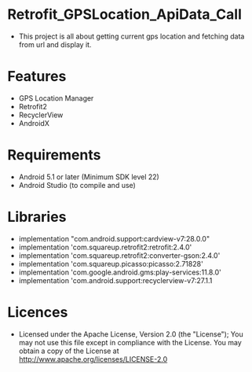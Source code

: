 # Retrofit_GPSLocation_ApiData_Call
  - This project is all about getting current gps location and fetching  data from url and display it.
# Features
- GPS Location Manager
- Retrofit2
- RecyclerView
- AndroidX
# Requirements
- Android 5.1 or later (Minimum SDK level 22)
- Android Studio (to compile and use)
# Libraries
- implementation "com.android.support:cardview-v7:28.0.0"
- implementation 'com.squareup.retrofit2:retrofit:2.4.0'
- implementation 'com.squareup.retrofit2:converter-gson:2.4.0'
- implementation 'com.squareup.picasso:picasso:2.71828'
- implementation 'com.google.android.gms:play-services:11.8.0'
- implementation 'com.android.support:recyclerview-v7:27.1.1


# Licences
- Licensed under the Apache License, Version 2.0 (the "License"); You may not use this file except in compliance with the License. You may obtain a copy of the License at
    http://www.apache.org/licenses/LICENSE-2.0
